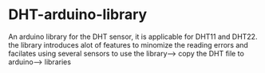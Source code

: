 # DHT-arduino-library
An arduino library for the DHT sensor, it is applicable for DHT11 and DHT22.
the library introduces alot of features to minomize the reading errors and facilates using several sensors
to use the library--> copy the DHT file to arduino--> libraries 
